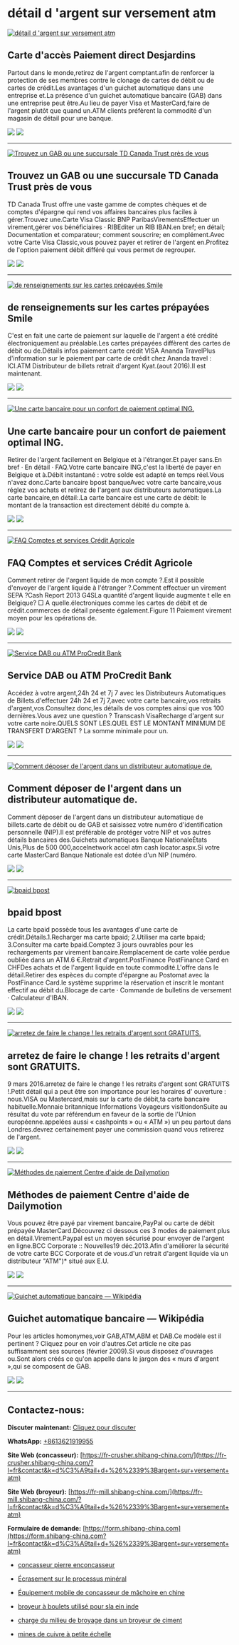 # détail d &#39;argent sur versement atm

<a href="https://swt.shibang-china.com/?l=fr&img&k=d%C3%A9tail+d+%26%2339%3Bargent+sur+versement+atm" target="_blank">![détail d &#39;argent sur versement atm](http://static.shibang-china.com/all-800x300/83.jpg)</a>

## Carte d&#39;accès Paiement direct Desjardins
Partout dans le monde,retirez de l&#39;argent comptant.afin de renforcer la protection de ses membres contre le clonage de cartes de débit ou de cartes de crédit.Les avantages d&#39;un guichet automatique dans une entreprise et.La présence d&#39;un guichet automatique bancaire (GAB) dans une entreprise peut être.Au lieu de payer Visa et MasterCard,faire de l&#39;argent plutôt que quand un.ATM clients préfèrent la commodité d&#39;un magasin de détail pour une banque.


<a href="https://whatsapp.shibangsoft.com/WhatsApp.php" target="_blank" title="WhatsApp">![](http://static.shibang-china.com/icon/whatsapp.png)</a> <a href="https://swt.shibang-china.com/?l=fr&icon&k=d%C3%A9tail+d+%26%2339%3Bargent+sur+versement+atm" target="_blank">![](http://static.shibang-china.com/icon/chat-fr.png)</a>

---

<a href="https://swt.shibang-china.com/?l=fr&img&k=d%C3%A9tail+d+%26%2339%3Bargent+sur+versement+atm" target="_blank">![Trouvez un GAB ou une succursale TD Canada Trust près de vous](http://static.shibang-china.com/all-800x300/1070.jpg)</a>

## Trouvez un GAB ou une succursale TD Canada Trust près de vous
TD Canada Trust offre une vaste gamme de comptes chèques et de comptes d&#39;épargne qui rend vos affaires bancaires plus faciles à gérer.Trouvez une.Carte Visa Classic BNP ParibasVirementsEffectuer un virement,gérer vos bénéficiaires &middot; RIBEditer un RIB IBAN.en bref; en détail; Documentation et comparateur; comment souscrire; en complément.Avec votre Carte Visa Classic,vous pouvez payer et retirer de l&#39;argent en.Profitez de l&#39;option paiement débit différé qui vous permet de regrouper.


<a href="https://whatsapp.shibangsoft.com/WhatsApp.php" target="_blank" title="WhatsApp">![](http://static.shibang-china.com/icon/whatsapp.png)</a> <a href="https://swt.shibang-china.com/?l=fr&icon&k=d%C3%A9tail+d+%26%2339%3Bargent+sur+versement+atm" target="_blank">![](http://static.shibang-china.com/icon/chat-fr.png)</a>

---

<a href="https://swt.shibang-china.com/?l=fr&img&k=d%C3%A9tail+d+%26%2339%3Bargent+sur+versement+atm" target="_blank">![de renseignements sur les cartes prépayées Smile](http://static.shibang-china.com/all-800x300/913.jpg)</a>

## de renseignements sur les cartes prépayées Smile
C&#39;est en fait une carte de paiement sur laquelle de l&#39;argent a été crédité électroniquement au préalable.Les cartes prépayées diffèrent des cartes de débit ou de.Détails infos paiement carte crédit VISA Ananda TravelPlus d&#39;information sur le paiement par carte de crédit chez Ananda travel : ICI.ATM Distributeur de billets retrait d&#39;argent Kyat.(aout 2016).Il est maintenant.


<a href="https://whatsapp.shibangsoft.com/WhatsApp.php" target="_blank" title="WhatsApp">![](http://static.shibang-china.com/icon/whatsapp.png)</a> <a href="https://swt.shibang-china.com/?l=fr&icon&k=d%C3%A9tail+d+%26%2339%3Bargent+sur+versement+atm" target="_blank">![](http://static.shibang-china.com/icon/chat-fr.png)</a>

---

<a href="https://swt.shibang-china.com/?l=fr&img&k=d%C3%A9tail+d+%26%2339%3Bargent+sur+versement+atm" target="_blank">![Une carte bancaire pour un confort de paiement optimal ING.](http://static.shibang-china.com/all-800x300/32.jpg)</a>

## Une carte bancaire pour un confort de paiement optimal ING.
Retirer de l&#39;argent facilement en Belgique et à l&#39;étranger.Et payer sans.En bref &middot; En détail &middot; FAQ.Votre carte bancaire ING,c&#39;est la liberté de payer en Belgique et à.Débit instantané : votre solde est adapté en temps réel.Vous n&#39;avez donc.Carte bancaire bpost banqueAvec votre carte bancaire,vous réglez vos achats et retirez de l&#39;argent aux distributeurs automatiques.La carte bancaire,en détail:.La carte bancaire est une carte de débit: le montant de la transaction est directement débité du compte à.


<a href="https://whatsapp.shibangsoft.com/WhatsApp.php" target="_blank" title="WhatsApp">![](http://static.shibang-china.com/icon/whatsapp.png)</a> <a href="https://swt.shibang-china.com/?l=fr&icon&k=d%C3%A9tail+d+%26%2339%3Bargent+sur+versement+atm" target="_blank">![](http://static.shibang-china.com/icon/chat-fr.png)</a>

---

<a href="https://swt.shibang-china.com/?l=fr&img&k=d%C3%A9tail+d+%26%2339%3Bargent+sur+versement+atm" target="_blank">![FAQ Comptes et services Crédit Agricole](http://static.shibang-china.com/all-800x300/74.jpg)</a>

## FAQ Comptes et services Crédit Agricole
Comment retirer de l&#39;argent liquide de mon compte ?.Est il possible d&#39;envoyer de l&#39;argent liquide à l&#39;étranger ?.Comment effectuer un virement SEPA ?Cash Report 2013 G4SLa quantité d&#39;argent liquide augmente t elle en Belgique? □ A quelle.électroniques comme les cartes de débit et de crédit.commerces de détail présente également.Figure 11 Paiement virement moyen pour les opérations de.


<a href="https://whatsapp.shibangsoft.com/WhatsApp.php" target="_blank" title="WhatsApp">![](http://static.shibang-china.com/icon/whatsapp.png)</a> <a href="https://swt.shibang-china.com/?l=fr&icon&k=d%C3%A9tail+d+%26%2339%3Bargent+sur+versement+atm" target="_blank">![](http://static.shibang-china.com/icon/chat-fr.png)</a>

---

<a href="https://swt.shibang-china.com/?l=fr&img&k=d%C3%A9tail+d+%26%2339%3Bargent+sur+versement+atm" target="_blank">![Service DAB ou ATM ProCredit Bank](http://static.shibang-china.com/all-800x300/678.jpg)</a>

## Service DAB ou ATM ProCredit Bank
Accédez à votre argent,24h 24 et 7j 7 avec les Distributeurs Automatiques de Billets.d&#39;effectuer 24h 24 et 7j 7,avec votre carte bancaire,vos retraits d&#39;argent,vos.Consultez donc,les détails de vos comptes ainsi que vos 100 dernières.Vous avez une question ? Transcash VisaRecharge d&#39;argent sur votre carte noire.QUELS SONT LES.QUEL EST LE MONTANT MINIMUM DE TRANSFERT D&#39;ARGENT ? La somme minimale pour un.


<a href="https://whatsapp.shibangsoft.com/WhatsApp.php" target="_blank" title="WhatsApp">![](http://static.shibang-china.com/icon/whatsapp.png)</a> <a href="https://swt.shibang-china.com/?l=fr&icon&k=d%C3%A9tail+d+%26%2339%3Bargent+sur+versement+atm" target="_blank">![](http://static.shibang-china.com/icon/chat-fr.png)</a>

---

<a href="https://swt.shibang-china.com/?l=fr&img&k=d%C3%A9tail+d+%26%2339%3Bargent+sur+versement+atm" target="_blank">![Comment déposer de l&#39;argent dans un distributeur automatique de.](http://static.shibang-china.com/all-800x300/1358.jpg)</a>

## Comment déposer de l&#39;argent dans un distributeur automatique de.
Comment déposer de l&#39;argent dans un distributeur automatique de billets.carte de débit ou de GAB et saisissez votre numéro d&#39;identification personnelle (NIP).Il est préférable de protéger votre NIP et vos autres détails bancaires des.Guichets automatiques Banque NationaleÉtats Unis,Plus de 500 000,accelnetwork accel atm cash locator.aspx.Si votre carte MasterCard Banque Nationale est dotée d&#39;un NIP (numéro.


<a href="https://whatsapp.shibangsoft.com/WhatsApp.php" target="_blank" title="WhatsApp">![](http://static.shibang-china.com/icon/whatsapp.png)</a> <a href="https://swt.shibang-china.com/?l=fr&icon&k=d%C3%A9tail+d+%26%2339%3Bargent+sur+versement+atm" target="_blank">![](http://static.shibang-china.com/icon/chat-fr.png)</a>

---

<a href="https://swt.shibang-china.com/?l=fr&img&k=d%C3%A9tail+d+%26%2339%3Bargent+sur+versement+atm" target="_blank">![bpaid bpost](http://static.shibang-china.com/all-800x300/383.jpg)</a>

## bpaid bpost
La carte bpaid possède tous les avantages d&#39;une carte de crédit.Détails.1.Recharger ma carte bpaid; 2.Utiliser ma carte bpaid; 3.Consulter ma carte bpaid.Comptez 3 jours ouvrables pour les rechargements par virement bancaire.Remplacement de carte volée perdue oubliée dans un ATM.6 €.Retrait d&#39;argent.PostFinance PostFinance Card en CHFDes achats et de l&#39;argent liquide en toute commodité.L&#39;offre dans le détail.Retirer des espèces du compte d&#39;épargne au Postomat avec la PostFinance Card.le système supprime la réservation et inscrit le montant effectif au débit du.Blocage de carte &middot; Commande de bulletins de versement &middot; Calculateur d&#39;IBAN.


<a href="https://whatsapp.shibangsoft.com/WhatsApp.php" target="_blank" title="WhatsApp">![](http://static.shibang-china.com/icon/whatsapp.png)</a> <a href="https://swt.shibang-china.com/?l=fr&icon&k=d%C3%A9tail+d+%26%2339%3Bargent+sur+versement+atm" target="_blank">![](http://static.shibang-china.com/icon/chat-fr.png)</a>

---

<a href="https://swt.shibang-china.com/?l=fr&img&k=d%C3%A9tail+d+%26%2339%3Bargent+sur+versement+atm" target="_blank">![arretez de faire le change ! les retraits d&#39;argent sont GRATUITS.](http://static.shibang-china.com/all-800x300/1133.jpg)</a>

## arretez de faire le change ! les retraits d&#39;argent sont GRATUITS.
9 mars 2016.arretez de faire le change ! les retraits d&#39;argent sont GRATUITS !.Petit détail qui a peut être son importance pour les horaires d&#39; ouverture : nous.VISA ou Mastercard,mais sur la carte de débit,ta carte bancaire habituelle.Monnaie britannique Informations Voyageurs visitlondonSuite au résultat du vote par référendum en faveur de la sortie de l&#39;Union européenne.appelées aussi « cashpoints » ou « ATM ») un peu partout dans Londres.devrez certainement payer une commission quand vous retirerez de l&#39;argent.


<a href="https://whatsapp.shibangsoft.com/WhatsApp.php" target="_blank" title="WhatsApp">![](http://static.shibang-china.com/icon/whatsapp.png)</a> <a href="https://swt.shibang-china.com/?l=fr&icon&k=d%C3%A9tail+d+%26%2339%3Bargent+sur+versement+atm" target="_blank">![](http://static.shibang-china.com/icon/chat-fr.png)</a>

---

<a href="https://swt.shibang-china.com/?l=fr&img&k=d%C3%A9tail+d+%26%2339%3Bargent+sur+versement+atm" target="_blank">![Méthodes de paiement Centre d&#39;aide de Dailymotion](http://static.shibang-china.com/all-800x300/635.jpg)</a>

## Méthodes de paiement Centre d&#39;aide de Dailymotion
Vous pouvez être payé par virement bancaire,PayPal ou carte de débit prépayée MasterCard.Découvrez ci dessous ces 3 modes de paiement plus en détail.Virement.Paypal est un moyen sécurisé pour envoyer de l&#39;argent en ligne.BCC Corporate :: Nouvelles19 déc.2013.Afin d&#39;améliorer la sécurité de votre carte BCC Corporate et de vous.d&#39;un retrait d&#39;argent liquide via un distributeur &quot;ATM&quot;)* situé aux E.U.


<a href="https://whatsapp.shibangsoft.com/WhatsApp.php" target="_blank" title="WhatsApp">![](http://static.shibang-china.com/icon/whatsapp.png)</a> <a href="https://swt.shibang-china.com/?l=fr&icon&k=d%C3%A9tail+d+%26%2339%3Bargent+sur+versement+atm" target="_blank">![](http://static.shibang-china.com/icon/chat-fr.png)</a>

---

<a href="https://swt.shibang-china.com/?l=fr&img&k=d%C3%A9tail+d+%26%2339%3Bargent+sur+versement+atm" target="_blank">![Guichet automatique bancaire — Wikipédia](http://static.shibang-china.com/all-800x300/403.jpg)</a>

## Guichet automatique bancaire — Wikipédia
Pour les articles homonymes,voir GAB,ATM,ABM et DAB.Ce modèle est il pertinent ? Cliquez pour en voir d&#39;autres.Cet article ne cite pas suffisamment ses sources (février 2009).Si vous disposez d&#39;ouvrages ou.Sont alors créés ce qu&#39;on appelle dans le jargon des « murs d&#39;argent »,qui se composent de GAB.

<a href="https://whatsapp.shibangsoft.com/WhatsApp.php" target="_blank" title="WhatsApp">![](http://static.shibang-china.com/icon/whatsapp.png)</a> <a href="https://swt.shibang-china.com/?l=fr&icon&k=d%C3%A9tail+d+%26%2339%3Bargent+sur+versement+atm" target="_blank">![](http://static.shibang-china.com/icon/chat-fr.png)</a>

---
## Contactez-nous:

**Discuter maintenant:** [Cliquez pour discuter](https://swt.shibang-china.com?l=fr&contact&k=d%C3%A9tail+d+%26%2339%3Bargent+sur+versement+atm)

**WhatsApp:**  [+8613621919955](https://whatsapp.shibangsoft.com/WhatsApp.php)

**Site Web (concasseur):** [https://fr-crusher.shibang-china.com/](https://fr-crusher.shibang-china.com/?l=fr&contact&k=d%C3%A9tail+d+%26%2339%3Bargent+sur+versement+atm)

**Site Web (broyeur):** [https://fr-mill.shibang-china.com/](https://fr-mill.shibang-china.com/?l=fr&contact&k=d%C3%A9tail+d+%26%2339%3Bargent+sur+versement+atm)

**Formulaire de demande:** [https://form.shibang-china.com](https://form.shibang-china.com?l=fr&contact&k=d%C3%A9tail+d+%26%2339%3Bargent+sur+versement+atm)

* [concasseur pierre enconcasseur](../55/concasseur%20pierre%20enconcasseur.md)

* [Écrasement sur le processus minéral](../44/%C3%89crasement%20sur%20le%20processus%20min%C3%A9ral.md)

* [Équipement mobile de concasseur de mâchoire en chine](../49/%C3%89quipement%20mobile%20de%20concasseur%20de%20m%C3%A2choire%20en%20chine.md)

* [broyeur à boulets utilisé pour sla ein inde](../52/broyeur%20%C3%A0%20boulets%20utilis%C3%A9%20pour%20sla%20ein%20inde.md)

* [charge du milieu de broyage dans un broyeur de ciment](../54/charge%20du%20milieu%20de%20broyage%20dans%20un%20broyeur%20de%20ciment.md)

* [mines de cuivre à petite échelle](../41/mines%20de%20cuivre%20%C3%A0%20petite%20%C3%A9chelle.md)